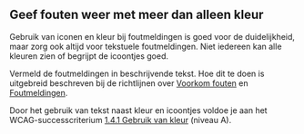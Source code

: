 ## Geef fouten weer met meer dan alleen kleur

Gebruik van iconen en kleur bij foutmeldingen is goed voor de duidelijkheid, maar zorg ook altijd voor tekstuele foutmeldingen. Niet iedereen kan alle kleuren zien of begrijpt de icoontjes goed.

Vermeld de foutmeldingen in beschrijvende tekst. Hoe dit te doen is uitgebreid beschreven bij de richtlijnen over [Voorkom fouten](/richtlijnen/formulieren/alle-richtlijnen/help-de-gebruiker) en [Foutmeldingen](/richtlijnen/formulieren/alle-richtlijnen/foutmeldingen).

Door het gebruik van tekst naast kleur en icoontjes voldoe je aan het WCAG-successcriterium [1.4.1 Gebruik van kleur](https://www.w3.org/WAI/WCAG21/Understanding/use-of-color.html) (niveau A).

